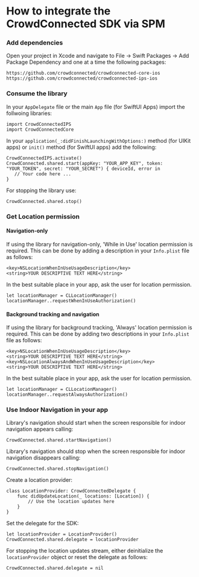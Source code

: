 # How to integrate the CrowdConnected SDK via SPM

### Add dependencies
Open your project in Xcode and navigate to File -> Swift Packages -> Add Package Dependency and one at a time the following packages:
```
https://github.com/crowdconnected/crowdconnected-core-ios
https://github.com/crowdconnected/crowdconnected-ips-ios
```

### Consume the library
In your `AppDelegate` file or the main `App` file (for SwiftUI Apps) import the follwoing libraries:
```
import CrowdConnectedIPS
import CrowdConnectedCore
```

In your `application(_:didFinishLaunchingWithOptions:)` method (for UIKit apps) or `init()` method (for SwiftUI apps) add the following:
```
CrowdConnectedIPS.activate()
CrowdConnected.shared.start(appKey: "YOUR_APP_KEY", token: "YOUR_TOKEN", secret: "YOUR_SECRET") { deviceId, error in
   // Your code here ...
}
```

For stopping the library use:
```
CrowdConnected.shared.stop()
```

### Get Location permission

#### Navigation-only
If using the library for navigation-only, 'While in Use' location permission is required.
This can be done by adding a description in your `Info.plist` file as follows:
```
<key>NSLocationWhenInUseUsageDescription</key>	
<string>YOUR DESCRIPTIVE TEXT HERE</string>
```
In the best suitable place in your app, ask the user for location permission.
```
let locationManager = CLLocationManager()
locationManager..requestWhenInUseAuthorization()
```

#### Background tracking and navigation

If using the library for background tracking, 'Always' location permission is required.
This can be done by adding two descriptions in your `Info.plist` file as follows:
```
<key>NSLocationWhenInUseUsageDescription</key>	
<string>YOUR DESCRIPTIVE TEXT HERE</string>
<key>NSLocationAlwaysAndWhenInUseUsageDescription</key>	
<string>YOUR DESCRIPTIVE TEXT HERE</string>
```
In the best suitable place in your app, ask the user for location permission.
```
let locationManager = CLLocationManager()
locationManager..requestAlwaysAuthorization()
```

### Use Indoor Navigation in your app
Library's navigation should start when the screen responsible for indoor navigation appears calling:
```
CrowdConnected.shared.startNavigation()
```
Library's navigation should stop when the screen responsible for indoor navigation disappears calling:
```
CrowdConnected.shared.stopNavigation()
```
Create a location provider:
```
class LocationProvider: CrowdConnectedDelegate {
    func didUpdateLocation(_ locations: [Location]) {
        // Use the location updates here
    }
}
```
Set the delegate for the SDK:
```
let locationProvider = LocationProvider()
CrowdConnected.shared.delegate = locationProvider
```
For stopping the location updates stream, either deinitialize the `locationProvider` object or reset the delegate as follows:
```
CrowdConnected.shared.delegate = nil
```
